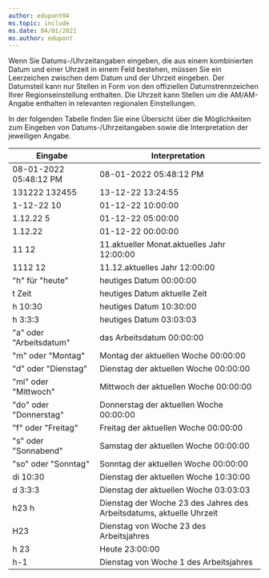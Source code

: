 ```yaml
---
author: edupont04
ms.topic: include
ms.date: 04/01/2021
ms.author: edupont
---
```

Wenn Sie Datums-/Uhrzeitangaben eingeben, die aus einem kombinierten Datum und einer Uhrzeit in einem Feld bestehen, müssen Sie ein Leerzeichen zwischen dem Datum und der Uhrzeit eingeben. Der Datumsteil kann nur Stellen in Form von den offiziellen Datumstrennzeichen Ihrer Regionseinstellung enthalten. Die Uhrzeit kann Stellen um die AM/AM-Angabe enthalten in relevanten regionalen Einstellungen.

<!--It is also possible to enter only a date in a datetime field, but it is not possible to enter only a time.-->

In der folgenden Tabelle finden Sie eine Übersicht über die Möglichkeiten zum Eingeben von Datums-/Uhrzeitangaben sowie die Interpretation der jeweiligen Angabe.  

|Eingabe|Interpretation|
|---------------|------------------------|
|08-01-2022 05:48:12 PM|08\-01\-2022 05:48:12 PM|
|131222 132455|13-12-22 13:24:55|
|1-12-22 10|01-12-22 10:00:00|
|1.12.22 5|01-12-22 05:00:00|
|1.12.22|01-12-22 00:00:00|
|11 12|11.aktueller Monat.aktuelles Jahr 12:00:00|
|1112 12|11.12.aktuelles Jahr 12:00:00|
|"h" für "heute"|heutiges Datum 00:00:00|
|t Zeit|heutiges Datum aktuelle Zeit|
|h 10:30|heutiges Datum 10:30:00|
|h 3:3:3|heutiges Datum 03:03:03|
|"a" oder "Arbeitsdatum"|das Arbeitsdatum 00:00:00|
|"m" oder "Montag"|Montag der aktuellen Woche 00:00:00|
|"d" oder "Dienstag"|Dienstag der aktuellen Woche 00:00:00|
|"mi" oder "Mittwoch"|Mittwoch der aktuellen Woche 00:00:00|
|"do" oder "Donnerstag"|Donnerstag der aktuellen Woche 00:00:00|
|"f" oder "Freitag"|Freitag der aktuellen Woche 00:00:00|
|"s" oder "Sonnabend"|Samstag der aktuellen Woche 00:00:00|
|"so" oder "Sonntag"|Sonntag der aktuellen Woche 00:00:00|
|di 10:30|Dienstag der aktuellen Woche 10:30:00|
|d 3:3:3|Dienstag der aktuellen Woche 03:03:03|
|h23 h|Dienstag der Woche 23 des Jahres des Arbeitsdatums, aktuelle Uhrzeit|
|H23|Dienstag von Woche 23 des Arbeitsjahres|
|h 23|Heute 23:00:00|
|h-1|Dienstag von Woche 1 des Arbeitsjahres|


